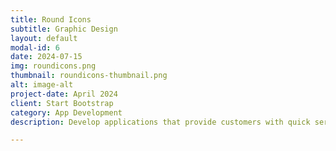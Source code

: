 ```yaml
---
title: Round Icons
subtitle: Graphic Design
layout: default
modal-id: 6
date: 2024-07-15
img: roundicons.png
thumbnail: roundicons-thumbnail.png
alt: image-alt
project-date: April 2024
client: Start Bootstrap
category: App Development
description: Develop applications that provide customers with quick service and response using convenient credit card payments.

---
```


